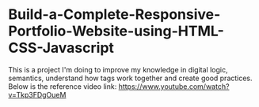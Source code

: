 # Build-a-Complete-Responsive-Portfolio-Website-using-HTML-CSS-Javascript
This is a project I'm doing to improve my knowledge in digital logic, semantics, understand how tags work together and create good practices. Below is the reference video link:
https://www.youtube.com/watch?v=Tkp3FDgOueM
